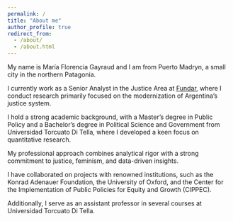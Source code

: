 ```yaml
---
permalink: /
title: "About me"
author_profile: true
redirect_from: 
  - /about/
  - /about.html
---
```


My name is María Florencia Gayraud and I am from Puerto Madryn, a small city in the northern Patagonia. 

I currently work as a Senior Analyst in the Justice Area at [Fundar](https://fund.ar), where I conduct research primarily focused on the modernization of Argentina’s justice system. 

I hold a strong academic background, with a Master’s degree in Public Policy and a Bachelor’s degree in Political Science and Government from Universidad Torcuato Di Tella, where I developed a keen focus on quantitative research. 

My professional approach combines analytical rigor with a strong commitment to justice, feminism, and data-driven insights.

I have collaborated on projects with renowned institutions, such as the Konrad Adenauer Foundation, the University of Oxford, and the Center for the Implementation of Public Policies for Equity and Growth (CIPPEC). 

Additionally, I serve as an assistant professor in several courses at Universidad Torcuato Di Tella. 